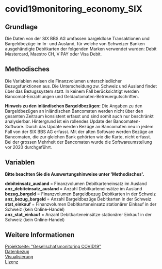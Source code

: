 # covid19monitoring_economy_SIX

<h2> Grundlage </h2>
Die Daten von der SIX BBS AG umfassen bargeldlose Transaktionen und Bargeldbezüge im In- und Ausland, für welche von Schweizer Banken ausgehändigte Debitkarten der folgenden Marken verwendet wurden: Debit Mastercard, Maestro CH, V PAY oder Visa Debit.

<h2> Methodisches </h2>
Die Variablen weisen die Finanzvolumen unterschiedlicher Bezugsfunktionen aus. Die Unterscheidung zw. Schweiz und Ausland findet über das Bezugssystem statt. In keinem Fall berücksichtigt werden Bancomat-Einzahlungen und Geldautomaten-Betreuergutschriften.  

<strong>Hinweis zu den inländischen Bargeldbezügen:</strong> Die Angaben zu den Bargeldbezügen an inländischen Bancomaten werden nicht über den gesamten Zeitraum konsistent erfasst und sind somit auch nur beschränkt analysierbar. Hintergrund ist ein rollendes Update der Bancomaten-Software. Durch das Update werden Bezüge an Bancomaten neu in jedem Fall von der SIX BBS AG erfasst. Mit der alten Software werden Bezüge an Bancomaten, die zur gleichen Bank gehörten wie die Karte, nicht erfasst. Bei der grossen Mehrheit der Bancomaten wurde die Softwareumstellung vor 2020 durchgeführt.   

<h2> Variablen </h2>
<strong>Bitte beachten Sie die Auswertungshinweise unter 'Methodisches'.</strong><br>

<strong>debiteinsatz_ausland </strong> = 	Finanzvolumen Debitkarteneinsatz im Ausland<br>
<strong>anz_debiteinsatz_ausland </strong> = 	Anzahl Debitkarteneinsätze im Ausland<br>
<strong>bezug_bargeld</strong> = Finanzvolumen Bargeldbezug Debitkarten in der Schweiz<br>
<strong>anz_bezug_bargeld</strong> = Anzahl Bargeldbezüge Debitkarten in der Schweiz<br>
<strong>stat_einkauf</strong> =	Finanzvolumen Debitkarteneinsatz stationärer Einkauf in der Schweiz (kein Online-Handel)<br>
<strong>anz_stat_einkauf</strong> =	Anzahl Debitkarteneinsätze stationärer Einkauf in der Schweiz (kein Online-Handel)<br>

<h2> Weitere Informationen </h2>

[Projektseite: "Gesellschafsmonitoring COVID19"](https://github.com/statistikZH/covid19monitoring) <br>
[Datenbezug](https://www.web.statistik.zh.ch/covid19_indikatoren_uebersicht/#/) <br>
[Visualisierung](https://www.web.statistik.zh.ch/cms_vis/covid19_indikatoren/) <br>
[Lizenz](https://github.com/openZH/covid_19/blob/master/LICENSE)






